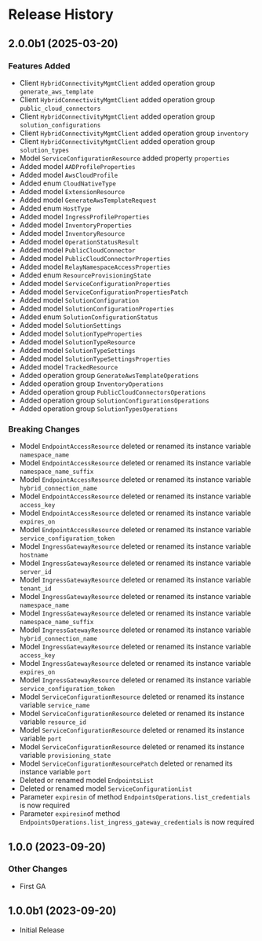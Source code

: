 # Release History

## 2.0.0b1 (2025-03-20)

### Features Added

  - Client `HybridConnectivityMgmtClient` added operation group `generate_aws_template`
  - Client `HybridConnectivityMgmtClient` added operation group `public_cloud_connectors`
  - Client `HybridConnectivityMgmtClient` added operation group `solution_configurations`
  - Client `HybridConnectivityMgmtClient` added operation group `inventory`
  - Client `HybridConnectivityMgmtClient` added operation group `solution_types`
  - Model `ServiceConfigurationResource` added property `properties`
  - Added model `AADProfileProperties`
  - Added model `AwsCloudProfile`
  - Added enum `CloudNativeType`
  - Added model `ExtensionResource`
  - Added model `GenerateAwsTemplateRequest`
  - Added enum `HostType`
  - Added model `IngressProfileProperties`
  - Added model `InventoryProperties`
  - Added model `InventoryResource`
  - Added model `OperationStatusResult`
  - Added model `PublicCloudConnector`
  - Added model `PublicCloudConnectorProperties`
  - Added model `RelayNamespaceAccessProperties`
  - Added enum `ResourceProvisioningState`
  - Added model `ServiceConfigurationProperties`
  - Added model `ServiceConfigurationPropertiesPatch`
  - Added model `SolutionConfiguration`
  - Added model `SolutionConfigurationProperties`
  - Added enum `SolutionConfigurationStatus`
  - Added model `SolutionSettings`
  - Added model `SolutionTypeProperties`
  - Added model `SolutionTypeResource`
  - Added model `SolutionTypeSettings`
  - Added model `SolutionTypeSettingsProperties`
  - Added model `TrackedResource`
  - Added operation group `GenerateAwsTemplateOperations`
  - Added operation group `InventoryOperations`
  - Added operation group `PublicCloudConnectorsOperations`
  - Added operation group `SolutionConfigurationsOperations`
  - Added operation group `SolutionTypesOperations`

### Breaking Changes

  - Model `EndpointAccessResource` deleted or renamed its instance variable `namespace_name`
  - Model `EndpointAccessResource` deleted or renamed its instance variable `namespace_name_suffix`
  - Model `EndpointAccessResource` deleted or renamed its instance variable `hybrid_connection_name`
  - Model `EndpointAccessResource` deleted or renamed its instance variable `access_key`
  - Model `EndpointAccessResource` deleted or renamed its instance variable `expires_on`
  - Model `EndpointAccessResource` deleted or renamed its instance variable `service_configuration_token`
  - Model `IngressGatewayResource` deleted or renamed its instance variable `hostname`
  - Model `IngressGatewayResource` deleted or renamed its instance variable `server_id`
  - Model `IngressGatewayResource` deleted or renamed its instance variable `tenant_id`
  - Model `IngressGatewayResource` deleted or renamed its instance variable `namespace_name`
  - Model `IngressGatewayResource` deleted or renamed its instance variable `namespace_name_suffix`
  - Model `IngressGatewayResource` deleted or renamed its instance variable `hybrid_connection_name`
  - Model `IngressGatewayResource` deleted or renamed its instance variable `access_key`
  - Model `IngressGatewayResource` deleted or renamed its instance variable `expires_on`
  - Model `IngressGatewayResource` deleted or renamed its instance variable `service_configuration_token`
  - Model `ServiceConfigurationResource` deleted or renamed its instance variable `service_name`
  - Model `ServiceConfigurationResource` deleted or renamed its instance variable `resource_id`
  - Model `ServiceConfigurationResource` deleted or renamed its instance variable `port`
  - Model `ServiceConfigurationResource` deleted or renamed its instance variable `provisioning_state`
  - Model `ServiceConfigurationResourcePatch` deleted or renamed its instance variable `port`
  - Deleted or renamed model `EndpointsList`
  - Deleted or renamed model `ServiceConfigurationList`
  - Parameter `expiresin` of method `EndpointsOperations.list_credentials` is now required
  - Parameter `expiresin`of method `EndpointsOperations.list_ingress_gateway_credentials` is now required

## 1.0.0 (2023-09-20)

### Other Changes

  - First GA

## 1.0.0b1 (2023-09-20)

* Initial Release
